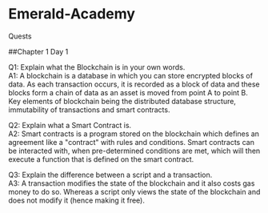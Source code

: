 # Emerald-Academy
Quests

##Chapter 1 Day 1

Q1: Explain what the Blockchain is in your own words.<br/>
A1: A blockchain is a database in which you can store encrypted blocks of data. As each transaction occurs, it is recorded as a block of data and these blocks form a chain of data as an asset is moved from point A to point B. Key elements of blockchain being the distributed database structure, immutability of transactions and smart contracts.

Q2: Explain what a Smart Contract is.<br/>
A2: Smart contracts is a program stored on the blockchain which defines an agreement like a "contract" with rules and conditions. Smart contracts can be interacted with, when pre-determined conditions are met, which will then execute a function that is defined on the smart contract.

Q3: Explain the difference between a script and a transaction.<br/>
A3: A transaction modifies the state of the blockchain and it also costs gas money to do so. Whereas a script only views the state of the blockchain and does not modify it (hence making it free).
